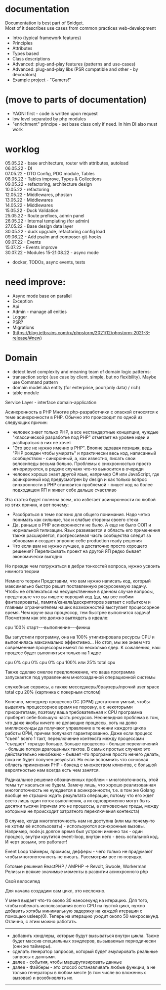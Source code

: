 # documentation

Documentation is best part of Snidget.  
Most of it describes use cases from common practices web-development

- Intro (typical framework features)
- Principles
- Attributes
- Types based
- Class descriptions
- Advanced: plug-and-play features (patterns and use-cases)
- Advanced: plug-and-play libs (PSR compatible and other - by decorators)
- Example project - "Gamers!"

# (move to parts of documentation)

- YAGNI first - code is written upon request
- low level separated by php modules
- "enrichment" principe - set base class only if need. In him DI also must work


# worklog

05.05.22 - base architecture, router with attributes, autoload  
06.05.22 - DI  
07.05.22 - DTO Config, PDO module, Tables  
08.05.22 - Tables improve, Types & Collections  
09.05.22 - refactoring, architecture design  
10.05.22 - refactoring  
12.05.22 - Middlewares, phpstan  
13.05.22 - Middlewares  
14.05.22 - Middlewares  
15.05.22 - Duck Validation  
25.05.22 - Route prefixes, admin panel  
26.05.22 - Internal templating (for admin)  
27.05.22 - Base design data layer  
30.05.22 - duck upgrade, refactoring config load  
09.06.22 - Add psalm and composer-git-hooks  
09.07.22 - Events  
15.07.22 - Events improve  
30.07.22 - Modules
15-21.08.22 - async mode  
- docker, TODOs, async events, tests

# need improve:
- Async mode base on parallel
- Exception
- Api
- Admin - manage all enities
- Logger
- PSR?
- Migrations
- (https://blog.jetbrains.com/ru/phpstorm/2021/12/phpstorm-2021-3-release/#new)


# Domain

- detect level complexity and meaning team of domain logic
  patterns:
- transaction script (use case by client. simple, but no flexibility). Maybe use Command pattern
- domain model aka entity (for enterprise, poor(only data) / rich)
- table module

Service Layer - interface domain-application
 




Асинхронность в PHP
Многие php-разработчики с опаской относятся к теме асинхронности в PHP.
Обычно это происходит по одной из следующих причин:
- человек знает только PHP, а все нестандартные концепции, чуждые "классической разработке под PHP" отметает на уровне идеи и разбираться в них не хочет
- "Это все не нужно именно в PHP". Вполне здравая позиция, ведь "PHP рожден чтобы умирать" и практически весь код,
 написанный сообществом - синхронный, а, как известно, писать свои велосипеды весьма больно. Проблемы с синхронностью просто игнорируются, в редких случаях что-то выносится в очереди
- человек хорошо знает другой язык, например C# или JavaScript, где асинхронный код предусмотрен by design и как только вопрос синхронности в PHP становится проблемой - пишет код на более подходящем ЯП и живет себе дальше счастливо

Эта статья будет полезна всем, кто избегает асинхронности по любой из этих причин, и вот почему:
- Разобраться в теме полезно для общего понимания. Надо четко понимать как сильные, так и слабые стороны своего стека
- Да, раньше в PHP асинхронности не было. А еще не было ООП и нормальной типизации. Язык развивается и область его применения также расширяется, прогрессивная часть сообщества следит за обновами и создает впролне себе production ready решения
- Что если вам не нужно лучшее, а достаточно просто хорошего решения? Переписывать проект на другой ЯП редко бывает экономически выгодно

Но прежде чем погружаться в дебри тонкостей вопроса, нужно усвоить немного теории

Немного теории
Представим, что вам нужно написать код, который максимально быстро решит поставленную ресурсоемкую задачу.
Чтобы не отвлекаться на несущественные в данном случае вопросы, представьте что вы пишете хороший код (да, мы все любим фантазировать), памяти/канала/дескрипторов хватает с избытком и главным ограничителем наших возможностей выступает процессорное время. Чем круче ваш процессор, тем быстрее выполнится задача! Посмотрим как это должно выглядеть в идеале:

cpu 100%
старт---выполнение---финиш

Вы запустили программу, она на 100% утилизировала ресурсы CPU и выполнилась максимально эффективно... Но стоп, мы же знаем что современные процессоры имеют по несколько ядер. К сожалению, наш процесс будет выполняться только на 1 ядре
 

cpu 0%
cpu 0%
cpu 0%
cpu 100%
или 25% total cpu

Также сделаю смелое предположение, что ваша программа запускается под управлением многозадачной операционной системы

служебные сервисы, а также месседжеры/браузеры/прочий user space
total cpu 20% 
(картинка с покерным столом)

Конечно, менеджер процессов ОС (OPM) достаточно умный, чтобы выделять процессорное время не поровну, а с некоторыми приоритетами, поэтому ваша требовательная к CPU программа приберет себе большую часть ресурсов. Неочевидная проблема в том, что даже якобы ничего не делающие процессы, хоть на долю миллисекунды да получают управление в течении каждого цикла работы OPM, причем получают гарантированно. Даже если процесс "съел" всего 1 такт, переключение контекста между процессами "съедает" гораздо больше. Больше процессов - больше переключений - больше потери драгоценных тактов.
В самых простых случаях это действительно неизбежно - бывает что програме просто нечего делать, пока не будет получен результат. Но если вспомнить что основная область применения PHP - бэкенд с множеством клиентов, с большой вероятностью нам всегда есть чем занятся.

Радикальное решение обозначенных проблем - многопоточность, этой темы тут касаться не будем. Замечу лишь, что хорошо реализованная многопоточность не нуждается в асинхронности, т.е. в том же Golang вообще не страшно ждать результата операции, потому что его ждет всего лишь один поток выполнения, а их одновременно могут быть десятки тысячи (причем это не процессы, а легковесные треды, между которыми не происходит затратного переключения контекста)

В случае, когда многопоточность нам не доступна (или мы почему-то не хотим её использовать) - используются асинхронные вызовы. Например, node.js долгое время был устроен именно так - один процесс, внутри крутится event-loop, внутри него - весь остальной код. И черт возьми, это работает!

Event Loop
таймеры, промисы, дефферы - чего только не придумают чтобы многопоточность не писать. Рассмотрим все по порядку.

Готовые решения
ReactPHP / AMPHP -> Revolt, Swoole, Workerman
Релизы и всякие значимые моменты в развитии асинхронного php

Свой велосипед

Для начала создадим сам цикл, это несложно.



У меня выдает что-то около 30 наносекунд на итерацию. Для того, чтобы избежать использования всего CPU на пустой цикл, нужно добавить хотябы минимальную задержку на каждой итерации с помощью usleep(0). Теперь на итерацию уходит около 50 микросекунд. Отлично, с этим можно работать.


---
- добавить хэндлеры, которые будут вызываться внутри цикла. Также будет массив специальных хэндлеров, вызываемых периодически (они же таймеры).
- сделать генератор запросов, который будет эмулировать реальные запросы с данными.
- далее - события, чтобы маршрутизировать данные
- далее - Файберы - это способ останавливать любые функции, а не только генераторы в любом месте (в том числе во вложенных вызовах) и возобновлять их.
---

